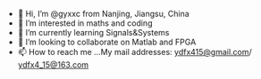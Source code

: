 - 👋 Hi, I’m @gyxxc from Nanjing, Jiangsu, China
- 👀 I’m interested in maths and coding
- 🌱 I’m currently learning Signals&Systems
- 💞️ I’m looking to collaborate on Matlab and FPGA
- 📫 How to reach me ...My mail addresses: ydfx415@gmail.com/ ydfx4_15@163.com

<!---
gyxxc/gyxxc is a ✨ special ✨ repository because its `README.md` (this file) appears on your GitHub profile.
You can click the Preview link to take a look at your changes.
--->
